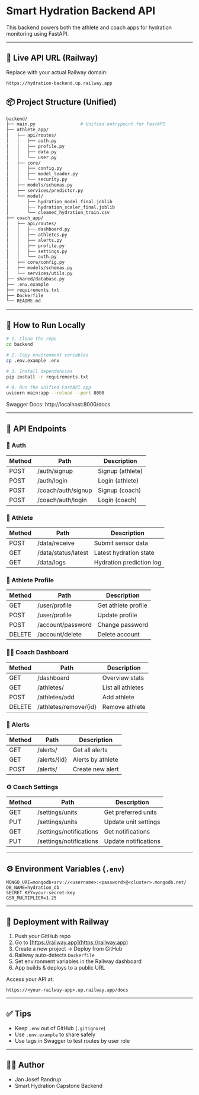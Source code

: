 # Smart Hydration Backend API

This backend powers both the athlete and coach apps for hydration monitoring using FastAPI.

---

## 🔗 Live API URL (Railway)

Replace with your actual Railway domain:

```
https://hydration-backend.up.railway.app
```

## 📦 Project Structure (Unified)

```bash
backend/
├── main.py                 # Unified entrypoint for FastAPI
├── athlete_app/
│   ├── api/routes/
│   │   ├── auth.py
│   │   ├── profile.py
│   │   ├── data.py
│   │   └── user.py
│   ├── core/
│   │   ├── config.py
│   │   ├── model_loader.py
│   │   └── security.py
│   ├── models/schemas.py
│   ├── services/predictor.py
│   └── model/
│       ├── hydration_model_final.joblib
│       ├── hydration_scaler_final.joblib
│       └── cleaned_hydration_train.csv
├── coach_app/
│   ├── api/routes/
│   │   ├── dashboard.py
│   │   ├── athletes.py
│   │   ├── alerts.py
│   │   ├── profile.py
│   │   ├── settings.py
│   │   └── auth.py
│   ├── core/config.py
│   ├── models/schemas.py
│   └── services/utils.py
├── shared/database.py
├── .env.example
├── requirements.txt
├── Dockerfile
└── README.md
```

---

## 🚀 How to Run Locally

```bash
# 1. Clone the repo
cd backend

# 2. Copy environment variables
cp .env.example .env

# 3. Install dependencies
pip install -r requirements.txt

# 4. Run the unified FastAPI app
uvicorn main:app --reload --port 8000
```

Swagger Docs: http://localhost:8000/docs

---

## 🧪 API Endpoints

### 🔐 Auth

| Method | Path               | Description      |
| ------ | ------------------ | ---------------- |
| POST   | /auth/signup       | Signup (athlete) |
| POST   | /auth/login        | Login (athlete)  |
| POST   | /coach/auth/signup | Signup (coach)   |
| POST   | /coach/auth/login  | Login (coach)    |

### 🧍 Athlete

| Method | Path                | Description              |
| ------ | ------------------- | ------------------------ |
| POST   | /data/receive       | Submit sensor data       |
| GET    | /data/status/latest | Latest hydration state   |
| GET    | /data/logs          | Hydration prediction log |

### 👤 Athlete Profile

| Method | Path              | Description         |
| ------ | ----------------- | ------------------- |
| GET    | /user/profile     | Get athlete profile |
| POST   | /user/profile     | Update profile      |
| POST   | /account/password | Change password     |
| DELETE | /account/delete   | Delete account      |

### 🧑‍🏫 Coach Dashboard

| Method | Path                  | Description       |
| ------ | --------------------- | ----------------- |
| GET    | /dashboard            | Overview stats    |
| GET    | /athletes/            | List all athletes |
| POST   | /athletes/add         | Add athlete       |
| DELETE | /athletes/remove/{id} | Remove athlete    |

### 🚨 Alerts

| Method | Path         | Description       |
| ------ | ------------ | ----------------- |
| GET    | /alerts/     | Get all alerts    |
| GET    | /alerts/{id} | Alerts by athlete |
| POST   | /alerts/     | Create new alert  |

### ⚙️ Coach Settings

| Method | Path                    | Description          |
| ------ | ----------------------- | -------------------- |
| GET    | /settings/units         | Get preferred units  |
| PUT    | /settings/units         | Update unit settings |
| GET    | /settings/notifications | Get notifications    |
| PUT    | /settings/notifications | Update notifications |

---

## ⚙️ Environment Variables (`.env`)

```env
MONGO_URI=mongodb+srv://<username>:<password>@<cluster>.mongodb.net/
DB_NAME=hydration_db
SECRET_KEY=your-secret-key
GSR_MULTIPLIER=1.25
```

---

## 🧼 Deployment with Railway

1. Push your GitHub repo
2. Go to [https://railway.app](https://railway.app)
3. Create a new project → Deploy from GitHub
4. Railway auto-detects `Dockerfile`
5. Set environment variables in the Railway dashboard
6. App builds & deploys to a public URL

Access your API at:

```
https://<your-railway-app>.up.railway.app/docs
```

---

## ✅ Tips

- Keep `.env` out of GitHub (`.gitignore`)
- Use `.env.example` to share safely
- Use tags in Swagger to test routes by user role

---

## 👨‍💻 Author

- Jan Josef Randrup
- Smart Hydration Capstone Backend
